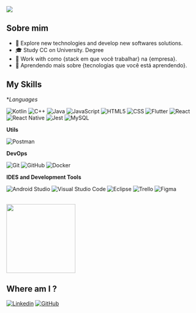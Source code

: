 ![](https://komarev.com/ghpvc/?username=iuricode&color=006bed)

## Sobre mim

- 🤔 Explore new technologies and develop new softwares solutions.
- 🎓 Study CC on University. Degree
- 💼 Work with como {stack em que você trabalhar} na {empresa}.
- 🌱 Aprendendo mais sobre {tecnologias que você está aprendendo}.

## My Skills

**Languages*

![Kotlin](https://img.shields.io/badge/-Kotlin-333333?style=flat&logo=C%2B%2B&logoColor=00599C)
![C++](https://img.shields.io/badge/-C++-333333?style=flat&logo=C%2B%2B&logoColor=00599C)
![Java](https://img.shields.io/badge/-Java-333333?style=flat&logo=Java&logoColor=007396)
![JavaScript](https://img.shields.io/badge/-JavaScript-333333?style=flat&logo=javascript)
![HTML5](https://img.shields.io/badge/-HTML5-333333?style=flat&logo=HTML5)
![CSS](https://img.shields.io/badge/-CSS-333333?style=flat&logo=CSS3&logoColor=1572B6)
![Flutter](https://img.shields.io/badge/-Flutter-333333?style=flat&logo=Flutter)
![React](https://img.shields.io/badge/-React-333333?style=flat&logo=react)
![React Native](https://img.shields.io/badge/-React%20Native-333333?style=flat&logo=react)
![Jest](https://img.shields.io/badge/-Jest-333333?style=flat&logo=jest)
![MySQL](https://img.shields.io/badge/-MySQL-333333?style=flat&logo=mysql)

**Utils**

![Postman](https://img.shields.io/badge/-Postman-333333?style=flat&logo=postman)

**DevOps**

![Git](https://img.shields.io/badge/-Git-333333?style=flat&logo=git)
![GitHub](https://img.shields.io/badge/-GitHub-333333?style=flat&logo=github)
![Docker](https://img.shields.io/badge/-Docker-333333?style=flat&logo=docker)

**IDES and Development Tools**

![Android Studio](https://img.shields.io/badge/-Visual%20Studio%20Code-333333?style=flat&logo=android-studio&logoColor=007ACC)
![Visual Studio Code](https://img.shields.io/badge/-Visual%20Studio%20Code-333333?style=flat&logo=visual-studio-code&logoColor=007ACC)
![Eclipse](https://img.shields.io/badge/-Eclipse-333333?style=flat&logo=eclipse-ide&logoColor=2C2255)
![Trello](https://img.shields.io/badge/-Trello-333333?style=flat&logo=trello&logoColor=007ACC)
![Figma](https://img.shields.io/badge/-Figma-333333?style=flat&logo=figma&logoColor=007ACC)

<br/>

<a href="https://github.com/iuricode" title="Perfil do Iuri">
  <img height="180em" src="https://github-readme-stats.vercel.app/api?username=iuricode&theme=dracula&show_icons=true" />
</a>

## Where am I ?

[![Linkedin](https://img.shields.io/badge/-username-blue?style=flat-square&logo=Linkedin&logoColor=white&link=https://br.linkedin.com/in/maxwell-chaves-68654b1a0)]([LINK-DO-SEU-LINKEDIN](https://br.linkedin.com/in/maxwell-chaves-68654b1a0))
[![GitHub](https://img.shields.io/github/followers/iuricode?label=follow&style=social)](https://github.com/codeMasterBranchBR)
